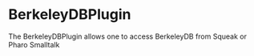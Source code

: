# BerkeleyDBPlugin
The BerkeleyDBPlugin allows one to access BerkeleyDB from Squeak or Pharo Smalltalk
